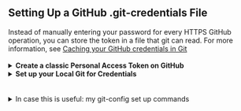 <h2><b>Setting Up a GitHub .git-credentials File</b></h2>
  Instead of manually entering your password for every
  HTTPS GitHub operation, you can store the token in a file that git can read. For more information, see
  <a href="https://docs.github.com/en/get-started/getting-started-with-git/caching-your-github-credentials-in-git">
    Caching your GitHub credentials in Git</a>
  <br>
  <br>
  <details>
    <summary><b>Create a classic Personal Access Token on GitHub</b></summary>
    <br>
    <ol>
      <li>click on <b>your personal icon</b> located at the top, far right</li>
      <li>click on <b>Settings</b> from the slide-out menu</li>
      <li>scroll down and click on <b>Developer settings</b></li>
      <li>click on <b>Personal access tokens</b> and then <b>Tokens (classic)</b></li>
      <li>click on the <b>Generate new token</b> button and then select <b>Generate new token (classic)</b></li>
      <li>enter a <b>note</b> like "token for home computer"</li>
      <li>I set the expiration to <b>never</b></li>
      <li>click on the <b>repo checkbox</b> (I also clicked on other things like user, delete_repo, etc)</li>
      <li>at the bottom, click on the green <b>Generate token</b> button</li>
      <li>It will show your token; copy it somewhere safe temporarily<br>
      &nbsp;&nbsp;&nbsp;it looks something like: ghp_ioaBgKGPyOplNXTT5tX849ll128uXh020Vl0<br></li>
    </ol>
  </details>

  <details>
    <summary><b>Set up your Local Git for Credentials</b></summary>
    <br>
    <ol>
      <li>on your computer, type this command: &nbsp; <b>git config --global credential.helper store</b></li>
      <li>in an existing repo, do a git command like: <b>git pull</b></li>
      <li>this should ask for your userid and password. For the password, enter the token you saved earlier</li>
      <li>this git action should implicitly create the file <b>$HOME/.git-credentials</b><br>
      The file looks like this:<br>
      <br>
      <table><tr><td>https://USERID:ghp_ioaBgKGPyOplNXTT5tX849ll128uXh020Vl0@github.com</td></tr></table>
      </li>
      <li>now you can delete the temporarily saved token from step 10 above</li>
    </ol>
  </details>
  <br>
  <br>
  <details>
    <summary>In case this is useful: my git-config set up commands</summary>
    <br>
    <sub>
    git config --global user.name "<b>USERID</b>"<br>
    git config --global user.email "<b>YOUREMAIL</b>"<br>
    git config --global color.ui auto<br>
    git config --global core.editor <b>YOUREDITOR</b> (e.g. /usr/bin/emacs)<br>
    git config --global core.excludesfile /home/<b>USERID</b>/.gitignore<br>
    git config --global push.default simple<br>
    git config --global --list<br>
    <b>git config --global credential.helper store</b><br>
    git config --global init.defaultBranch main<br>
    git config --global branch.autosetupmerge true<br>
    git config --global --list<br>
    git config -l --show-origin<br>
    </sub>
  </details>
